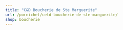 ```yaml
---
title: "C&D Boucherie de Ste Marguerite"
url: /pornichet/cetd-boucherie-de-ste-marguerite/
shop: boucherie
---
```

